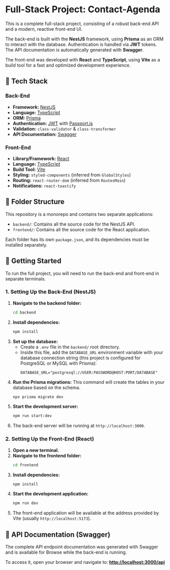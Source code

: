 # Full-Stack Project: Contact-Agenda

This is a complete full-stack project, consisting of a robust back-end API and a modern, reactive front-end UI.

The back-end is built with the **NestJS** framework, using **Prisma** as an ORM to interact with the database. Authentication is handled via **JWT** tokens. The API documentation is automatically generated with **Swagger**.

The front-end was developed with **React** and **TypeScript**, using **Vite** as a build tool for a fast and optimized development experience.

## 🚀 Tech Stack

### **Back-End**
* **Framework:** [NestJS](https://nestjs.com/)
* **Language:** [TypeScript](https://www.typescriptlang.org/)
* **ORM:** [Prisma](https://www.prisma.io/)
* **Authentication:** [JWT](https://jwt.io/) with [Passport.js](http://www.passportjs.org/)
* **Validation:** `class-validator` & `class-transformer`
* **API Documentation:** [Swagger](https://swagger.io/)

### **Front-End**
* **Library/Framework:** [React](https://reactjs.org/)
* **Language:** [TypeScript](https://www.typescriptlang.org/)
* **Build Tool:** [Vite](https://vitejs.dev/)
* **Styling:** `styled-components` (inferred from `GlobalStyles`)
* **Routing:** `react-router-dom` (inferred from `RoutesMain`)
* **Notifications:** `react-toastify`

## 📁 Folder Structure

This repository is a monorepo and contains two separate applications:

* `backend/`: Contains all the source code for the NestJS API.
* `frontend/`: Contains all the source code for the React application.

Each folder has its own `package.json`, and its dependencies must be installed separately.

## 🔧 Getting Started

To run the full project, you will need to run the back-end and front-end in separate terminals.

### 1. Setting Up the Back-End (NestJS)

1.  **Navigate to the backend folder:**
    ```bash
    cd backend
    ```
2.  **Install dependencies:**
    ```bash
    npm install
    ```
3.  **Set up the database:**
    * Create a `.env` file in the `backend/` root directory.
    * Inside this file, add the `DATABASE_URL` environment variable with your database connection string (this project is configured for PostgreSQL or MySQL with Prisma):
        ```
        DATABASE_URL="postgresql://USER:PASSWORD@HOST:PORT/DATABASE"
        ```
4.  **Run the Prisma migrations:** This command will create the tables in your database based on the schema.
    ```bash
    npx prisma migrate dev
    ```
5.  **Start the development server:**
    ```bash
    npm run start:dev
    ```
6.  The back-end server will be running at `http://localhost:3000`.

### 2. Setting Up the Front-End (React)

1.  **Open a new terminal.**
2.  **Navigate to the frontend folder:**
    ```bash
    cd frontend
    ```
3.  **Install dependencies:**
    ```bash
    npm install
    ```
4.  **Start the development application:**
    ```bash
    npm run dev
    ```
5.  The front-end application will be available at the address provided by Vite (usually `http://localhost:5173`).

## 📖 API Documentation (Swagger)

The complete API endpoint documentation was generated with Swagger and is available for Browse while the back-end is running.

To access it, open your browser and navigate to: **[http://localhost:3000/api](http://localhost:3000/api)**
